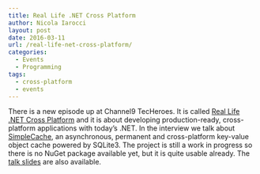 ```yaml
---
title: Real Life .NET Cross Platform
author: Nicola Iarocci
layout: post
date: 2016-03-11
url: /real-life-net-cross-platform/
categories:
  - Events
  - Programming
tags:
  - cross-platform
  - events
---
```

There is a new episode up at Channel9 TecHeroes. It is called [Real Life .NET Cross Platform][1] and it is about developing production-ready, cross-platform applications with today&#8217;s .NET. In the interview we talk about [SimpleCache][2], an asynchronous, permanent and cross-platform key-value object cache powered by SQLite3. The project is still a work in progress so there is no NuGet package available yet, but it is quite usable already. The [talk slides][3] are also available.

 [1]: https://channel9.msdn.com/Shows/TecHeroes/TecHeroes-Real-Life-Net-Cross-Platform
 [2]: https://github.com/CIR2000/Amica.vNext.SimpleCache
 [3]: https://speakerdeck.com/nicola/real-life-net-cross-platform
